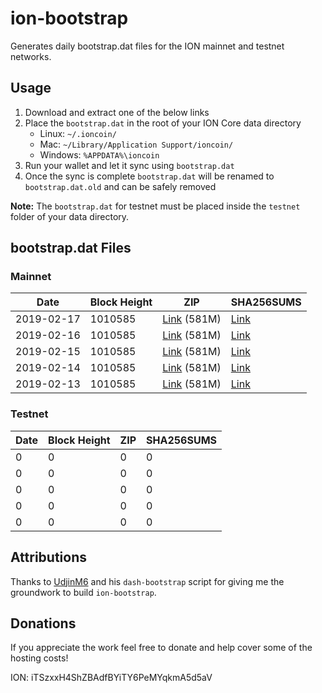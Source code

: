# ion-bootstrap

Generates daily bootstrap.dat files for the ION mainnet and testnet networks.

## Usage

1. Download and extract one of the below links
2. Place the `bootstrap.dat` in the root of your ION Core data directory
    - Linux: `~/.ioncoin/`
    - Mac: `~/Library/Application Support/ioncoin/`
    - Windows: `%APPDATA%\ioncoin`
3. Run your wallet and let it sync using `bootstrap.dat`
4. Once the sync is complete `bootstrap.dat` will be renamed to `bootstrap.dat.old` and can be safely removed

**Note:** The `bootstrap.dat` for testnet must be placed inside the `testnet` folder of your data directory.

## bootstrap.dat Files

### Mainnet

|    Date    | Block Height | ZIP | SHA256SUMS |
| ---------- | ------------ | --- | ---------- |
| 2019-02-17 | 1010585 | [Link](https://s3-ap-southeast-2.amazonaws.com/ion-bootstrap/mainnet/2019-02-17/bootstrap.dat.zip) (581M) | [Link](https://s3-ap-southeast-2.amazonaws.com/ion-bootstrap/mainnet/2019-02-17/SHA256SUMS) |
| 2019-02-16 | 1010585 | [Link](https://s3-ap-southeast-2.amazonaws.com/ion-bootstrap/mainnet/2019-02-16/bootstrap.dat.zip) (581M) | [Link](https://s3-ap-southeast-2.amazonaws.com/ion-bootstrap/mainnet/2019-02-16/SHA256SUMS) |
| 2019-02-15 | 1010585 | [Link](https://s3-ap-southeast-2.amazonaws.com/ion-bootstrap/mainnet/2019-02-15/bootstrap.dat.zip) (581M) | [Link](https://s3-ap-southeast-2.amazonaws.com/ion-bootstrap/mainnet/2019-02-15/SHA256SUMS) |
| 2019-02-14 | 1010585 | [Link](https://s3-ap-southeast-2.amazonaws.com/ion-bootstrap/mainnet/2019-02-14/bootstrap.dat.zip) (581M) | [Link](https://s3-ap-southeast-2.amazonaws.com/ion-bootstrap/mainnet/2019-02-14/SHA256SUMS) |
| 2019-02-13 | 1010585 | [Link](https://s3-ap-southeast-2.amazonaws.com/ion-bootstrap/mainnet/2019-02-13/bootstrap.dat.zip) (581M) | [Link](https://s3-ap-southeast-2.amazonaws.com/ion-bootstrap/mainnet/2019-02-13/SHA256SUMS) |

### Testnet

|    Date    | Block Height | ZIP | SHA256SUMS |
| ---------- | ------------ | --- | ---------- |
| 0 | 0 | 0 | 0 |
| 0 | 0 | 0 | 0 |
| 0 | 0 | 0 | 0 |
| 0 | 0 | 0 | 0 |
| 0 | 0 | 0 | 0 |

## Attributions

Thanks to [UdjinM6](https://github.com/UdjinM6) and his `dash-bootstrap` script
for giving me the groundwork to build `ion-bootstrap`.

## Donations

If you appreciate the work feel free to donate and help cover some of the
hosting costs!

ION: iTSzxxH4ShZBAdfBYiTY6PeMYqkmA5d5aV
